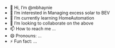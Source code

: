 - 👋 Hi, I’m @mbhaynie
- 👀 I’m interested in Managing excess solar to BEV
- 🌱 I’m currently learning HomeAutomation
- 💞️ I’m looking to collaborate on the above
- 📫 How to reach me ...
- 😄 Pronouns: ...
- ⚡ Fun fact: ...

<!---
mbhaynie/mbhaynie is a ✨ special ✨ repository because its `README.md` (this file) appears on your GitHub profile.
You can click the Preview link to take a look at your changes.
--->
